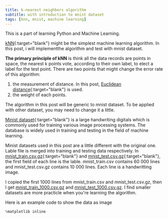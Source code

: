 ```yaml
---
title: k-nearest neighbors algorithm
subtitle: with introduction to mnist dataset
tags: [knn, mnist, machine learning]
---
```


This is a part of learning Python and Machine Learning.

[kNN](https://en.wikipedia.org/wiki/K-nearest_neighbors_algorithm){:target="blank"} might be the simplest machine learning algorithm. In this post, i will implementthe algorithm and test with mnist dataset.

**The primary principle of kNN** is think all the data records are points in space, the nearest k points vote, according to their own label, to elect a label for the test point.  There are two points that might change the error rate of this algorithm:

1. the measurement of distance. In this post, [Euclidean distance](https://en.wikipedia.org/wiki/Euclidean_distance){:target="blank"} is used.
1. the weight of each points.

The algorithm in this post will be generic to mnist dataset. To be applied with other dataset, you may need to change it a little.

[Minist dataset](http://yann.lecun.com/exdb/mnist){:target="blank"} is a large handwriting digitals which is commonly used for training various image processing systems. The database is widely used in training and testing in the field of machine learning.

Minist datasets used in this post are a little different with the original one. Lable file is merged into training and testing data respectively. In [mnist_train.csv.gz](/dataset-mnist/mnist_train.csv.gz){:target="blank"} and [mnist_test.csv.gz](/dataset-mnist/mnist_test.csv.gz){:target="blank"}, the first field of each line is the lable. mnist_train.csv contains 60 000 lines and mnist_test.csv.gz contains 10 000 lines. Each line is a handwritting image.

I copied the first 1000 lines from mnist_train.csv and mnist_test.csv.gz, then I get [mnist_train_1000.csv.gz](/dataset-mnist/mnist_train_1000.csv.gz) and [mnist_test_1000.csv.gz](/dataset-mnist/mnist_test_1000.csv.gz). I find smaller datasets are more practicle when you're learning the algorithm.


Here is an example code to show the data as image

```python
%matplotlib inline

```

